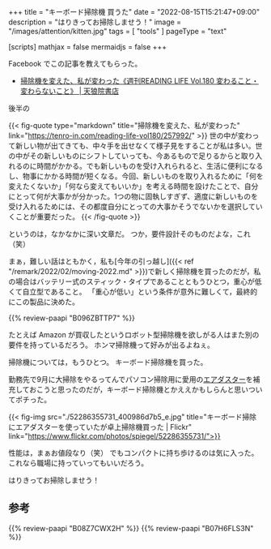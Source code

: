 +++
title = "キーボード掃除機 買うた"
date =  "2022-08-15T15:21:47+09:00"
description = "はりきってお掃除しませう！"
image = "/images/attention/kitten.jpg"
tags = [ "tools" ]
pageType = "text"

[scripts]
  mathjax = false
  mermaidjs = false
+++

Facebook でこの記事を教えてもらった。

- [掃除機を変えた、私が変わった《週刊READING LIFE Vol.180 変わること・変わらないこと》 | 天狼院書店](https://tenro-in.com/reading-life-vol180/257992/)

後半の

{{< fig-quote type="markdown" title="掃除機を変えた、私が変わった" link="https://tenro-in.com/reading-life-vol180/257992/" >}}
世の中が変わって新しい物が出てきても、中々手を出せなくて様子見をすることが私は多い。世の中がその新しいものにシフトしていっても、今あるもので足りるからと取り入れるのに時間がかかる。でも新しいものを受け入れられると、生活に便利になるし、物事にかかる時間が短くなる。今回、新しいものを取り入れるために「何を変えたくないか」「何なら変えてもいいか」を考える時間を設けたことで、自分にとって何が大事かが分かった。1つの物に固執しすぎず、適度に新しいものを受け入れるためには、その都度自分にとっての大事かそうでないかを選択していくことが重要だった。
{{< /fig-quote >}}

というのは，なかなかに深い文章だ。
つか，要件設計そのものだよな，これ（笑）

まぁ，難しい話はともかく，私も[今年の引っ越し]({{< ref "/remark/2022/02/moving-2022.md" >}})で新しく掃除機を買ったのだが，私の場合はバッテリー式のスティック・タイプであることともうひとつ，重心が低くて自立型であること。
「重心が低い」という条件が意外に難しくて，最終的にこの製品に決めた。

{{% review-paapi "B096ZBTTP7" %}} <!-- コードレス 掃除機 -->

たとえば Amazon が買収したというロボット型掃除機を欲しがる人はまた別の要件を持っているだろう。
ホンマ掃除機って好みが出るよねぇ。

掃除機については，もうひとつ。
キーボード掃除機を買った。

勤務先で9月に大掃除をやるってんでパソコン掃除用に愛用の[エアダスター](https://www.amazon.co.jp/dp/B07H6FLS3N?tag=baldandersinf-22&linkCode=ogi&th=1&psc=1)を補充しておこうと思ったのだが，キーボード掃除機とかええかもしらんと思いついてポチった。

{{< fig-img src="./52286355731_400986d7b5_e.jpg" title="キーボード掃除にエアダスターを使っていたが卓上掃除機買った | Flickr" link="https://www.flickr.com/photos/spiegel/52286355731/">}}

性能は，まぁお値段なり（笑） でもコンパクトに持ち歩けるのは気に入った。
これなら職場に持っていってもいいだろう。

はりきってお掃除しませう！

## 参考

{{% review-paapi "B08Z7CWX2H" %}} <!-- キーボード掃除機 -->
{{% review-paapi "B07H6FLS3N" %}} <!-- エアダスター -->
